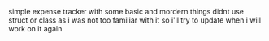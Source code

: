 simple expense tracker with some basic and mordern things
didnt use struct or class as i was not too familiar with it so i'll try to update when i will work on it again
